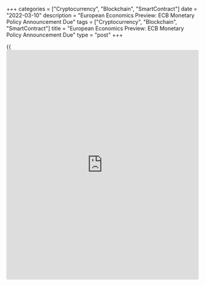 +++
categories = ["Cryptocurrency", "Blockchain", "SmartContract"]
date = "2022-03-10"
description = "European Economics Preview: ECB Monetary Policy Announcement Due"
tags = ["Cryptocurrency", "Blockchain", "SmartContract"]
title = "European Economics Preview: ECB Monetary Policy Announcement Due"
type = "post"
+++

{{<iframe id="large-banner" src="https://www.bounty.group/#slide=24.0" width="100%" height="600" scrolling="no" style="border: 0px solid rgb(216, 221, 230); border-radius: 3px;">}}

The monetary [policy](https://www.fintechee.com/policy/) announcement from the European Central Bank is due
on Thursday, headlining a light day for the European economic [news](https://www.letsplayfx.com/blog/forex-news-website/).

The ECB is expected to take a more cautious approach than previously
anticipated as the ongoing conflict in Ukraine has changed economic
scenario. The outcome of the governing council meeting is due at 7.45 am
ET.

The bank is set to hold its main refinancing rate at zero, the deposit
rate at -0.50 percent and the marginal lending rate at 0.25 percent.

At 8.30 am ET, ECB Chief Christine Lagarde holds press conference in
Frankfurt.

Thereafter, at 9.30 am, the ECB is slated to publish macroeconomic
projections for the euro area.

The major statistical reports due for the day are as follows:

At 1.00 am ET, Statistics Finland releases industrial output data for
January. Production had increased 11.5 percent annually in December.

At 2.00 am ET, consumer and producer prices from Norway and unemployment
data from Turkey are due. Norway's consumer price inflation is seen
unchanged at 3.2 percent.

At 3.00 am ET, the Czech Statistical Office is scheduled to issue
consumer prices for February. Economists forecast inflation to advance
to 10.3 percent from 9.9 percent in January.

At 4.00 am ET, Italy's Istat releases producer prices for January.  
  
At 5.00 am ET, consumer prices and industrial production figures are due
from Greece. Economists forecast inflation to climb to 7 percent in
February from 6.2 percent in January.

For comments and feedback [contact](https://www.playgroundfx.com/contact/): editorial@rtt[news](https://www.letsplayfx.com/blog/forex-news-website/).com

[Economic News][1]

 **What parts of the world are seeing the best (and worst) economic
performances lately? Click[here][2] to check out our [Econ Scorecard][2]
and find out! See up-to-the-moment [ranking](https://www.playgroundfx.com/blog/crypto-exchange-ranking/)s for the best and worst
performers in [GDP][2], [unemployment rate][3], [inflation][4] and much
more.**

   1. www.rtt[news](https://www.letsplayfx.com/blog/forex-news-website/).com/Content/EconomicNews.aspx
   2. www.rtt[news](https://www.letsplayfx.com/blog/forex-news-website/).com/economic-scorecard/world-rank/GDP/highest-performance.aspx
   3. www.rtt[news](https://www.letsplayfx.com/blog/forex-news-website/).com/economic-scorecard/world-rank/unemployment-rate/lowest-performance.aspx
   4. www.rtt[news](https://www.letsplayfx.com/blog/forex-news-website/).com/economic-scorecard/world-rank/CPI/highest-performance.aspx
